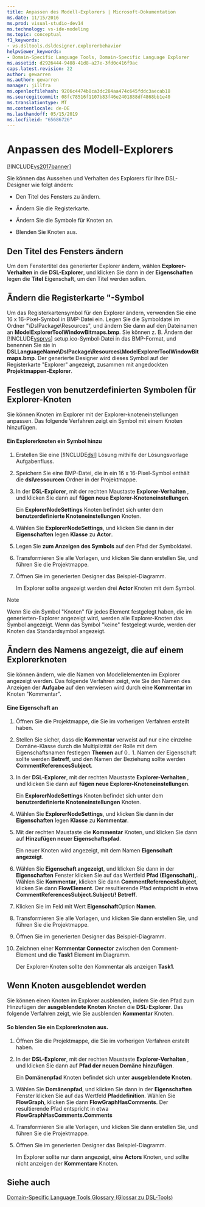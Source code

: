 ```yaml
---
title: Anpassen des Modell-Explorers | Microsoft-Dokumentation
ms.date: 11/15/2016
ms.prod: visual-studio-dev14
ms.technology: vs-ide-modeling
ms.topic: conceptual
f1_keywords:
- vs.dsltools.dsldesigner.explorerbehavior
helpviewer_keywords:
- Domain-Specific Language Tools, Domain-Specific Language Explorer
ms.assetid: d2926444-9408-41d8-a27e-3fd0c416f9ac
caps.latest.revision: 22
author: gewarren
ms.author: gewarren
manager: jillfra
ms.openlocfilehash: 9206c4474b8ca3dc284aa474c645fddc3aecab18
ms.sourcegitcommit: 08fc78516f1107b83f46e2401888df4868bb1e40
ms.translationtype: MT
ms.contentlocale: de-DE
ms.lasthandoff: 05/15/2019
ms.locfileid: "65686726"
---
```

# <a name="customizing-the-model-explorer"></a>Anpassen des Modell-Explorers
[!INCLUDE[vs2017banner](../includes/vs2017banner.md)]

Sie können das Aussehen und Verhalten des Explorers für Ihre DSL-Designer wie folgt ändern:  
  
- Den Titel des Fensters zu ändern.  
  
- Ändern Sie die Registerkarte.  
  
- Ändern Sie die Symbole für Knoten an.  
  
- Blenden Sie Knoten aus.  
  
## <a name="changing-the-window-title"></a>Den Titel des Fensters ändern  
 Um dem Fenstertitel des generierter Explorer ändern, wählen **Explorer-Verhalten** in die **DSL-Explorer**, und klicken Sie dann in der **Eigenschaften** legen die  **Titel** Eigenschaft, um den Titel werden sollen.  
  
## <a name="changing-the-tab-icon"></a>Ändern die Registerkarte "-Symbol  
 Um das Registerkartensymbol für den Explorer ändern, verwenden Sie eine 16 x 16-Pixel-Symbol in BMP-Datei ein. Legen Sie die Symboldatei im Ordner "\DslPackage\Resources\", und ändern Sie dann auf den Dateinamen an **ModelExplorerToolWindowBitmaps.bmp**. Sie können z. B. Ändern der [!INCLUDE[vsprvs](../includes/vsprvs-md.md)] setup.ico-Symbol-Datei in das BMP-Format, und benennen Sie sie in **DSLLanguageName\DslPackage\Resources\ModelExplorerToolWindowBitmaps.bmp**. Der generierte Designer wird dieses Symbol auf der Registerkarte "Explorer" angezeigt, zusammen mit angedockten **Projektmappen-Explorer**.  
  
## <a name="setting-custom-icons-on-explorer-nodes"></a>Festlegen von benutzerdefinierten Symbolen für Explorer-Knoten  
 Sie können Knoten im Explorer mit der Explorer-knoteneinstellungen anpassen. Das folgende Verfahren zeigt ein Symbol mit einem Knoten hinzufügen.  
  
#### <a name="to-add-an-icon-to-an-explorer-node"></a>Ein Explorerknoten ein Symbol hinzu  
  
1. Erstellen Sie eine [!INCLUDE[dsl](../includes/dsl-md.md)] Lösung mithilfe der Lösungsvorlage Aufgabenfluss.  
  
2. Speichern Sie eine BMP-Datei, die in ein 16 x 16-Pixel-Symbol enthält die **dsl\ressourcen** Ordner in der Projektmappe.  
  
3. In der **DSL-Explorer**, mit der rechten Maustaste **Explorer-Verhalten** , und klicken Sie dann auf **fügen neue Explorer-Knoteneinstellungen**.  
  
     Ein **ExplorerNodeSettings** Knoten befindet sich unter dem **benutzerdefinierte Knoteneinstellungen** Knoten.  
  
4. Wählen Sie **ExplorerNodeSettings**, und klicken Sie dann in der **Eigenschaften** legen **Klasse** zu **Actor**.  
  
5. Legen Sie **zum Anzeigen des Symbols** auf den Pfad der Symboldatei.  
  
6. Transformieren Sie alle Vorlagen, und klicken Sie dann erstellen Sie, und führen Sie die Projektmappe.  
  
7. Öffnen Sie im generierten Designer das Beispiel-Diagramm.  
  
     Im Explorer sollte angezeigt werden drei **Actor** Knoten mit dem Symbol.  
  
> [!NOTE]
> Wenn Sie ein Symbol "Knoten" für jedes Element festgelegt haben, die im generierten-Explorer angezeigt wird, werden alle Explorer-Knoten das Symbol angezeigt. Wenn das Symbol "keine" festgelegt wurde, werden der Knoten das Standardsymbol angezeigt.  
  
## <a name="changing-the-name-displayed-on-an-explorer-node"></a>Ändern des Namens angezeigt, die auf einem Explorerknoten  
 Sie können ändern, wie die Namen von Modellelementen im Explorer angezeigt werden. Das folgende Verfahren zeigt, wie Sie den Namen des Anzeigen der **Aufgabe** auf den verwiesen wird durch eine **Kommentar** im Knoten "Kommentar".  
  
#### <a name="to-display-a-property"></a>Eine Eigenschaft an  
  
1. Öffnen Sie die Projektmappe, die Sie im vorherigen Verfahren erstellt haben.  
  
2. Stellen Sie sicher, dass die **Kommentar** verweist auf nur eine einzelne Domäne-Klasse durch die Multiplizität der Rolle mit dem Eigenschaftsnamen festlegen **Themen** auf 0.. 1. Namen der Eigenschaft sollte werden **Betreff**, und den Namen der Beziehung sollte werden **CommentReferencesSubject**.  
  
3. In der **DSL-Explorer**, mit der rechten Maustaste **Explorer-Verhalten** , und klicken Sie dann auf **fügen neue Explorer-Knoteneinstellungen**.  
  
     Ein **ExplorerNodeSettings** Knoten befindet sich unter dem **benutzerdefinierte Knoteneinstellungen** Knoten.  
  
4. Wählen Sie **ExplorerNodeSettings**, und klicken Sie dann in der **Eigenschaften** legen **Klasse** zu **Kommentar**.  
  
5. Mit der rechten Maustaste die **Kommentar** Knoten, und klicken Sie dann auf **Hinzufügen neuer Eigenschaftspfad**.  
  
     Ein neuer Knoten wird angezeigt, mit dem Namen **Eigenschaft angezeigt**.  
  
6. Wählen Sie **Eigenschaft angezeigt**, und klicken Sie dann in der **Eigenschaften** Fenster klicken Sie auf das Wertfeld **Pfad (Eigenschaft),**. Wählen Sie **Kommentar**, klicken Sie dann **CommentReferencesSubject**, klicken Sie dann **FlowElement**. Der resultierende Pfad entspricht in etwa **CommentReferencesSubject.Subject/! Betreff**.  
  
7. Klicken Sie im Feld mit Wert **Eigenschaft**Option **Namen**.  
  
8. Transformieren Sie alle Vorlagen, und klicken Sie dann erstellen Sie, und führen Sie die Projektmappe.  
  
9. Öffnen Sie im generierten Designer das Beispiel-Diagramm.  
  
10. Zeichnen einer **Kommentar Connector** zwischen den Comment-Element und die **Task1** Element im Diagramm.  
  
     Der Explorer-Knoten sollte den Kommentar als anzeigen **Task1**.  
  
## <a name="hiding-nodes"></a>Wenn Knoten ausgeblendet werden  
 Sie können einen Knoten im Explorer ausblenden, indem Sie den Pfad zum Hinzufügen der **ausgeblendete Knoten** Knoten die **DSL-Explorer**. Das folgende Verfahren zeigt, wie Sie ausblenden **Kommentar** Knoten.  
  
#### <a name="to-hide-an-explorer-node"></a>So blenden Sie ein Explorerknoten aus.  
  
1. Öffnen Sie die Projektmappe, die Sie im vorherigen Verfahren erstellt haben.  
  
2. In der **DSL-Explorer**, mit der rechten Maustaste **Explorer-Verhalten** , und klicken Sie dann auf **Pfad der neuen Domäne hinzufügen**.  
  
     Ein **Domänenpfad** Knoten befindet sich unter **ausgeblendete Knoten**.  
  
3. Wählen Sie **Domänenpfad**, und klicken Sie dann in der **Eigenschaften** Fenster klicken Sie auf das Wertfeld **Pfaddefinition**. Wählen Sie **FlowGraph**, klicken Sie dann **FlowGraphHasComments**. Der resultierende Pfad entspricht in etwa **FlowGraphHasComments.Comments**  
  
4. Transformieren Sie alle Vorlagen, und klicken Sie dann erstellen Sie, und führen Sie die Projektmappe.  
  
5. Öffnen Sie im generierten Designer das Beispiel-Diagramm.  
  
     Im Explorer sollte nur dann angezeigt, eine **Actors** Knoten, und sollte nicht anzeigen der **Kommentare** Knoten.  
  
## <a name="see-also"></a>Siehe auch  
 [Domain-Specific Language Tools Glossary (Glossar zu DSL-Tools)](https://msdn.microsoft.com/ca5e84cb-a315-465c-be24-76aa3df276aa)
